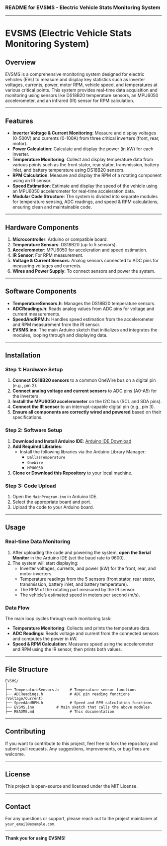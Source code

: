 ### README for EVSMS - Electric Vehicle Stats Monitoring System

---

# EVSMS (Electric Vehicle Stats Monitoring System)

## Overview
EVSMS is a comprehensive monitoring system designed for electric vehicles (EVs) to measure and display key statistics such as inverter voltages, currents, power, motor RPM, vehicle speed, and temperatures at various critical points. This system provides real-time data acquisition and monitoring using sensors like DS18B20 temperature sensors, an MPU6050 accelerometer, and an infrared (IR) sensor for RPM calculation.

---

## Features
- **Inverter Voltage & Current Monitoring**: Measure and display voltages (0-500V) and currents (0-100A) from three critical inverters (front, rear, motor).
- **Power Calculation**: Calculate and display the power (in kW) for each inverter.
- **Temperature Monitoring**: Collect and display temperature data from various points such as the front stator, rear stator, transmission, battery inlet, and battery temperature using DS18B20 sensors.
- **RPM Calculation**: Measure and display the RPM of a rotating component using an IR sensor.
- **Speed Estimation**: Estimate and display the speed of the vehicle using an MPU6050 accelerometer for real-time acceleration data.
- **Modular Code Structure**: The system is divided into separate modules for temperature sensing, ADC readings, and speed & RPM calculations, ensuring clean and maintainable code.

---

## Hardware Components
1. **Microcontroller**: Arduino or compatible board.
2. **Temperature Sensors**: DS18B20 (up to 5 sensors).
3. **Accelerometer**: MPU6050 for acceleration and speed estimation.
4. **IR Sensor**: For RPM measurement.
5. **Voltage & Current Sensors**: Analog sensors connected to ADC pins for measuring voltages and currents.
6. **Wires and Power Supply**: To connect sensors and power the system.

---

## Software Components
- **TemperatureSensors.h**: Manages the DS18B20 temperature sensors.
- **ADCReadings.h**: Reads analog values from ADC pins for voltage and current measurements.
- **SpeedAndRPM.h**: Handles speed estimation from the accelerometer and RPM measurement from the IR sensor.
- **EVSMS.ino**: The main Arduino sketch that initializes and integrates the modules, looping through and displaying data.

---

## Installation

### Step 1: Hardware Setup
1. **Connect DS18B20 sensors** to a common OneWire bus on a digital pin (e.g., pin 2).
2. **Connect analog voltage and current sensors** to ADC pins (A0-A5) for the inverters.
3. **Install the MPU6050 accelerometer** on the I2C bus (SCL and SDA pins).
4. **Connect the IR sensor** to an interrupt-capable digital pin (e.g., pin 3).
5. **Ensure all components are correctly wired and powered** based on their specifications.

### Step 2: Software Setup
1. **Download and Install Arduino IDE**: [Arduino IDE Download](https://www.arduino.cc/en/software)
2. **Add Required Libraries**:
   - Install the following libraries via the Arduino Library Manager:
     - `DallasTemperature`
     - `OneWire`
     - `MPU6050`
3. **Clone or Download this Repository** to your local machine.

### Step 3: Code Upload
1. Open the `MainProgram.ino` in Arduino IDE.
2. Select the appropriate board and port.
3. Upload the code to your Arduino board.

---

## Usage

### Real-time Data Monitoring
1. After uploading the code and powering the system, **open the Serial Monitor** in the Arduino IDE (set the baud rate to 9600).
2. The system will start displaying:
   - Inverter voltages, currents, and power (kW) for the front, rear, and motor inverters.
   - Temperature readings from the 5 sensors (front stator, rear stator, transmission, battery inlet, and battery temperature).
   - The RPM of the rotating part measured by the IR sensor.
   - The vehicle’s estimated speed in meters per second (m/s).

### Data Flow
The main loop cycles through each monitoring task:
- **Temperature Monitoring**: Collects and prints the temperature data.
- **ADC Readings**: Reads voltage and current from the connected sensors and computes the power in kW.
- **Speed & RPM Calculation**: Measures speed using the accelerometer and RPM using the IR sensor, then prints both values.

---

## File Structure

```plaintext
EVSMS/
│
├── TemperatureSensors.h     # Temperature sensor functions
├── ADCReadings.h            # ADC pin reading functions (Voltage/Current)
├── SpeedAndRPM.h            # Speed and RPM calculation functions
├── EVSMS.ino          # Main sketch that calls the above modules
├── README.md                # This documentation
```

---

## Contributing
If you want to contribute to this project, feel free to fork the repository and submit pull requests. Any suggestions, improvements, or bug fixes are welcome.

---

## License
This project is open-source and licensed under the MIT License.

---

## Contact
For any questions or support, please reach out to the project maintainer at `your_email@example.com`.

---

**Thank you for using EVSMS!**

